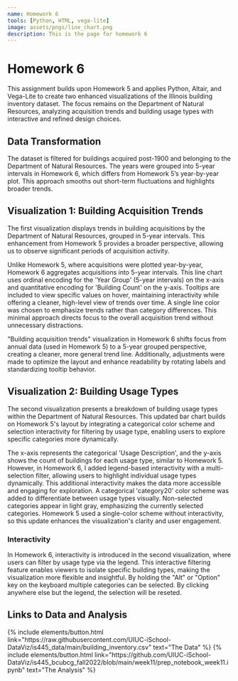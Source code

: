 ```yaml
---
name: Homework 6
tools: [Python, HTML, vega-lite]
image: assets/pngs/line_chart.png
description: This is the page for homework 6
---
```


# Homework 6

This assignment builds upon Homework 5 and applies Python, Altair, and Vega-Lite to create two enhanced visualizations of the Illinois building inventory dataset. The focus remains on the Department of Natural Resources, analyzing acquisition trends and building usage types with interactive and refined design choices.

## Data Transformation
The dataset is filtered for buildings acquired post-1900 and belonging to the Department of Natural Resources. The years were grouped into 5-year intervals in Homework 6, which differs from Homework 5’s year-by-year plot. This approach smooths out short-term fluctuations and highlights broader trends.

## Visualization 1: Building Acquisition Trends

<div id="line_chart"></div>

The first visualization displays trends in building acquisitions by the Department of Natural Resources, grouped in 5-year intervals. This enhancement from Homework 5 provides a broader perspective, allowing us to observe significant periods of acquisition activity.

Unlike Homework 5, where acquisitions were plotted year-by-year, Homework 6 aggregates acquisitions into 5-year intervals. This line chart uses ordinal encoding for the 'Year Group' (5-year intervals) on the x-axis and quantitative encoding for 'Building Count' on the y-axis. Tooltips are included to view specific values on hover, maintaining interactivity while offering a cleaner, high-level view of trends over time.
A single line color was chosen to emphasize trends rather than category differences. This minimal approach directs focus to the overall acquisition trend without unnecessary distractions.

"Building acquisition trends" visualization in Homework 6 shifts focus from annual data (used in Homework 5) to a 5-year grouped perspective, creating a cleaner, more general trend line. Additionally, adjustments were made to optimize the layout and enhance readability by rotating labels and standardizing tooltip behavior.

## Visualization 2: Building Usage Types

<div id="bar_chart"></div>

The second visualization presents a breakdown of building usage types within the Department of Natural Resources. This updated bar chart builds on Homework 5's layout by integrating a categorical color scheme and selection interactivity for filtering by usage type, enabling users to explore specific categories more dynamically.

The x-axis represents the categorical 'Usage Description', and the y-axis shows the count of buildings for each usage type, similar to Homework 5. However, in Homework 6, I added legend-based interactivity with a multi-selection filter, allowing users to highlight individual usage types dynamically. This additional interactivity makes the data more accessible and engaging for exploration.
A categorical 'category20' color scheme was added to differentiate between usage types visually. Non-selected categories appear in light gray, emphasizing the currently selected categories. Homework 5 used a single-color scheme without interactivity, so this update enhances the visualization's clarity and user engagement.

### Interactivity 

In Homework 6, interactivity is introduced in the second visualization, where users can filter by usage type via the legend. This interactive filtering feature enables viewers to isolate specific building types, making the visualization more flexible and insightful. By holding the "Alt" or "Option" key on the keyboard multiple categories can be selected. By clicking anywhere else but the legend, the selection will be reseted. 

## Links to Data and Analysis

<div class="left">
{% include elements/button.html link="https://raw.githubusercontent.com/UIUC-iSchool-DataViz/is445_data/main/building_inventory.csv" text="The Data" %}
{% include elements/button.html link="https://github.com/UIUC-iSchool-DataViz/is445_bcubcg_fall2022/blob/main/week11/prep_notebook_week11.ipynb" text="The Analysis" %}
</div>

<script src="https://cdn.jsdelivr.net/npm/vega@5"></script>
<script src="https://cdn.jsdelivr.net/npm/vega-lite@5"></script>
<script src="https://cdn.jsdelivr.net/npm/vega-embed@6"></script>
<script>
    vegaEmbed('#line_chart', '{{ site.baseurl }}/assets/json/line_chart.json').catch(console.error);
    vegaEmbed('#bar_chart', '{{ site.baseurl }}/assets/json/bar_chart.json').catch(console.error);
</script>